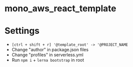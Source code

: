# mono_aws_react_template

# Settings

- `[ctrl + shift + r] '@template_root' -> '@PROJECT_NAME`
- Change "author" in package.json files
- Change "profiles" in serverless.yml
- Run `npm i` + `lerna bootstrap` in root
